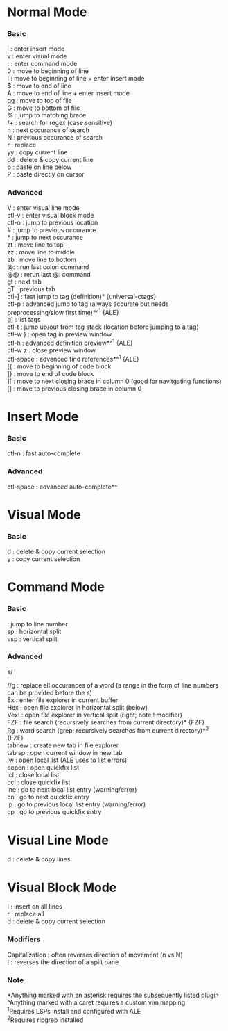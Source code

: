 # Normal Mode #
### Basic ###
i         : enter insert mode  
v         : enter visual mode  
:         : enter command mode  
0         : move to beginning of line  
I         : move to beginning of line + enter insert mode  
$         : move to end of line  
A         : move to end of line + enter insert mode  
gg        : move to top of file  
G         : move to bottom of file  
%         : jump to matching brace  
/+<regex> : search for regex (case sensitive)  
n         : next occurance of search  
N         : previous occurance of search  
r         : replace  
yy        : copy current line  
dd        : delete & copy current line  
p         : paste on line below  
P         : paste directly on cursor  
### Advanced ###
V         : enter visual line mode  
ctl-v     : enter visual block mode  
ctl-o     : jump to previous location  
\#        : jump to previous occurance  
\*        : jump to next occurance  
zt        : move line to top  
zz        : move line to middle  
zb        : move line to bottom  
@:        : run last colon command  
@@        : rerun last @: command  
gt        : next tab  
gT        : previous tab  
ctl-]     : fast jump to tag (definition)\* {universal-ctags}  
ctl-p     : advanced jump to tag (always accurate but needs preprocessing/slow first time)\*^<sup>1</sup> {ALE}  
g]        : list tags  
ctl-t     : jump up/out from tag stack (location before jumping to a tag)  
ctl-w }   : open tag in preview window  
ctl-h     : advanced definition preview\*^<sup>1</sup> {ALE}  
ctl-w z   : close preview window  
ctl-space : advanced find references\*^<sup>1</sup> {ALE}  
[{        : move to beginning of code block  
]}        : move to end of code block  
][        : move to next closing brace in column 0 (good for navitgating functions)  
[]        : move to previous closing brace in column 0  

# Insert Mode #
### Basic ###
ctl-n : fast auto-complete  
### Advanced ###
ctl-space : advanced auto-complete\*^  

# Visual Mode #
### Basic ###
d : delete & copy current selection  
y : copy current selection  

# Command Mode #
### Basic ###
<number> : jump to line number  
sp       : horizontal split  
vsp      : vertical split  
### Advanced ###
s/<search>/<replace>/g : replace all occurances of a word (a range in the form of line numbers can be provided before the s)  
Ex                     : enter file explorer in current buffer  
Hex                    : open file explorer in horizontal split (below)  
Vex!                   : open file explorer in vertical split (right; note ! modifier)  
FZF                    : file search (recursively searches from current directory)\* {FZF}  
Rg                     : word search (grep; recursively searches from current directory)\*<sup>2</sup> {FZF}  
tabnew                 : create new tab in file explorer  
tab sp                 : open current window in new tab  
lw                     : open local list (ALE uses to list errors)  
copen                  : open quickfix list  
lcl                    : close local list  
ccl                    : close quickfix list  
lne                    : go to next local list entry (warning/error)  
cn                     : go to next quickfix entry  
lp                     : go to previous local list entry (warning/error)  
cp                     : go to previous quickfix entry  

# Visual Line Mode #
d : delete & copy lines  

# Visual Block Mode #
I : insert on all lines  
r : replace all  
d : delete & copy current selection  

### Modifiers ###
Capitalization : often reverses direction of movement (n vs N)  
!              : reverses the direction of a split pane  

### Note ###
\*Anything marked with an asterisk requires the subsequently listed plugin  
^Anything marked with a caret requires a custom vim mapping  
<sup>1</sup>Requires LSPs install and configured with ALE  
<sup>2</sup>Requires ripgrep installed

